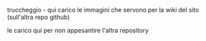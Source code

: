 truccheggio - qui carico le immagini che servono per la wiki del sito (sull'altra repo github) 

le carico qui per non appesantire l'altra repository
